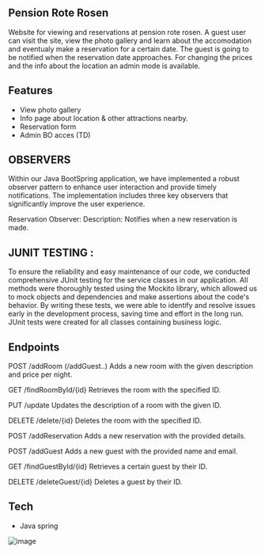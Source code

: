 ## Pension Rote Rosen

Website for viewing and reservations at pension rote rosen. A guest user can visit the site, view the photo gallery and learn about the accomodation and eventualy make a reservation for a certain date. The guest is going to be notified when the reservation date approaches. For changing the prices and the info about the location an admin mode is available.

## Features

- View photo gallery
- Info page about location & other attractions nearby.
- Reservation form
- Admin BO acces (TD)

## OBSERVERS

Within our Java BootSpring application, we have implemented a robust observer pattern to enhance user interaction and provide timely notifications. The implementation includes three key observers that significantly improve the user experience.

Reservation Observer:
Description: Notifies when a new reservation is made.

## JUNIT TESTING :

To ensure the reliability and easy maintenance of our code, we conducted comprehensive JUnit testing for the service classes in our application. All methods were thoroughly tested using the Mockito library, which allowed us to mock objects and dependencies and make assertions about the code's behavior. By writing these tests, we were able to identify and resolve issues early in the development process, saving time and effort in the long run. JUnit tests were created for all classes containing business logic.

## Endpoints

POST /addRoom (/addGuest..)
Adds a new room with the given description and price per night.

GET /findRoomById/{id}
Retrieves the room with the specified ID.

PUT /update
Updates the description of a room with the given ID.

DELETE /delete/{id}
Deletes the room with the specified ID.

POST /addReservation
Adds a new reservation with the provided details.

POST /addGuest
Adds a new guest with the provided name and email.

GET /findGuestById/{id}
Retrieves a certain guest by their ID.

DELETE /deleteGuest/{id}
Deletes a guest by their ID.

## Tech

- Java spring

![image](https://user-images.githubusercontent.com/128998426/236702748-cbb055c2-afca-47cc-a013-5922b96f5ebd.png)
